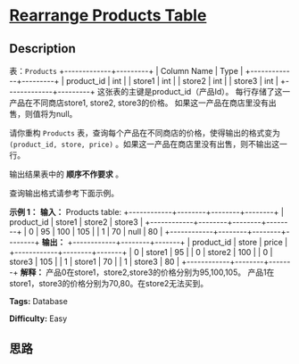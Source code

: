 # [Rearrange Products Table][title]

## Description

表：`Products`
            +-------------+---------+    | Column Name | Type    |    +-------------+---------+    | product_id  | int     |    | store1      | int     |    | store2      | int     |    | store3      | int     |    +-------------+---------+    这张表的主键是product_id（产品Id）。    每行存储了这一产品在不同商店store1, store2, store3的价格。    如果这一产品在商店里没有出售，则值将为null。    



请你重构 `Products` 表，查询每个产品在不同商店的价格，使得输出的格式变为`(product_id, store, price)`
。如果这一产品在商店里没有出售，则不输出这一行。

输出结果表中的 **顺序不作要求** 。

查询输出格式请参考下面示例。



**示例 1：**
            **输入：**    Products table:    +------------+--------+--------+--------+    | product_id | store1 | store2 | store3 |    +------------+--------+--------+--------+    | 0          | 95     | 100    | 105    |    | 1          | 70     | null   | 80     |    +------------+--------+--------+--------+    **输出：**    +------------+--------+-------+    | product_id | store  | price |    +------------+--------+-------+    | 0          | store1 | 95    |    | 0          | store2 | 100   |    | 0          | store3 | 105   |    | 1          | store1 | 70    |    | 1          | store3 | 80    |    +------------+--------+-------+    **解释：**    产品0在store1，store2,store3的价格分别为95,100,105。    产品1在store1，store3的价格分别为70,80。在store2无法买到。


**Tags:** Database

**Difficulty:** Easy

## 思路

[title]: https://leetcode-cn.com/problems/rearrange-products-table
